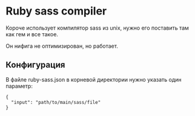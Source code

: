 # Ruby sass compiler

Короче использует компилятор sass из unix, нужно его поставить там как гем и все такое.

Он нифига не оптимизирован, но работает.

## Конфигурация

В файле ruby-sass.json в корневой директории нужно указать один параметр:

    {
      "input": "path/to/main/sass/file"
    }
